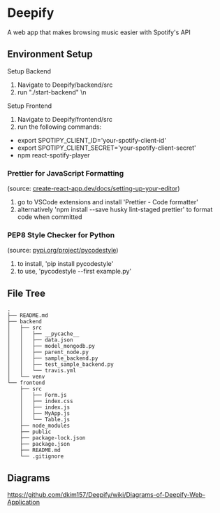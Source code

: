 # Deepify

A web app that makes browsing music easier with Spotify's API

## Environment Setup
Setup Backend
 1. Navigate to Deepify/backend/src
 2. run "./start-backend" \n

Setup Frontend 
 1. Navigate to Deepify/frontend/src 
 2. run the following commands: 
  - export SPOTIPY_CLIENT_ID='your-spotify-client-id' 
  - export SPOTIPY_CLIENT_SECRET='your-spotify-client-secret' 
  - npm react-spotify-player 

### Prettier for JavaScript Formatting 
(source: [create-react-app.dev/docs/setting-up-your-editor](https://create-react-app.dev/docs/setting-up-your-editor))
1. go to VSCode extensions and install 'Prettier - Code formatter'
2. alternatively 'npm install --save husky lint-staged prettier' to format code when committed
### PEP8 Style Checker for Python 
(source: [pypi.org/project/pycodestyle](https://pypi.org/project/pycodestyle/))
1. to install, 'pip install pycodestyle'
2. to use, 'pycodestyle --first example.py'


## File Tree

```
.
├── README.md
├── backend
│   ├── src
│   │   ├── __pycache__
│   │   ├── data.json
│   │   ├── model_mongodb.py
│   │   ├── parent_node.py
│   │   ├── sample_backend.py
│   │   ├── test_sample_backend.py
│   │   └── travis.yml
│   └── venv
└── frontend
    ├── src
    │   ├── Form.js
    │   ├── index.css
    │   ├── index.js
    │   ├── MyApp.js
    │   └── Table.js
    ├── node_modules
    ├── public
    ├── package-lock.json
    ├── package.json
    ├── README.md
    └── .gitignore

```
## Diagrams
https://github.com/dkim157/Deepify/wiki/Diagrams-of-Deepify-Web-Application
